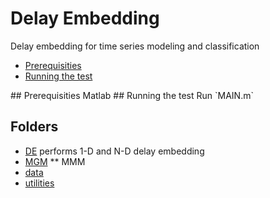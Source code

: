 # Delay Embedding
Delay embedding for time series modeling and classification

* [Prerequisities](#Prerequisities)
* [Running the test](#Running)

<a name="Prerequisities"/>
## Prerequisities 
Matlab

<a name="Running"/>
## Running the test
Run `MAIN.m`


## Folders
* [DE](https://github.com/ZZUTK/Delay_Embedding/tree/master/DE) performs 1-D and N-D delay embedding
* [MGM](https://github.com/ZZUTK/Delay_Embedding/tree/master/MGM) 
  ** MMM 
* [data](https://github.com/ZZUTK/Delay_Embedding/tree/master/data)
* [utilities](https://github.com/ZZUTK/Delay_Embedding/tree/master/utilities)
